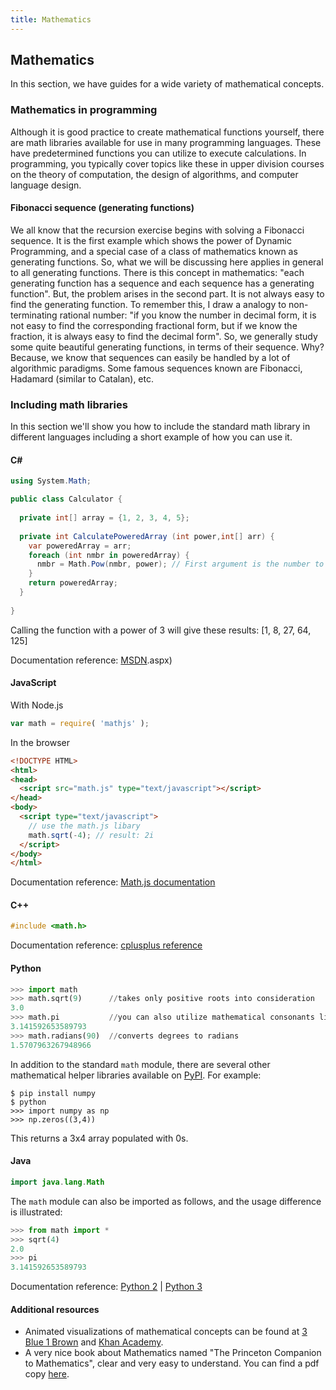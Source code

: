 ```yaml
---
title: Mathematics
---
```


## Mathematics
In this section, we have guides for a wide variety of mathematical concepts.

### Mathematics in programming
Although it is good practice to create mathematical functions yourself, there are math libraries available for use in many programming languages. These have predetermined functions you can utilize to execute calculations. In programming, you typically cover topics like these in upper division courses on the theory of computation, the design of algorithms, and computer language design.

#### Fibonacci sequence (generating functions)
We all know that the recursion exercise begins with solving a Fibonacci sequence. It is the first example which shows the power of Dynamic Programming, and a special case of a class of mathematics known as generating functions. So, what we will be discussing here applies in general to all generating functions.
There is this concept in mathematics: "each generating function has a sequence and each sequence has a generating function". But, the problem arises in the second part. It is not always easy to find the generating function. To remember this, I draw a analogy to non-terminating rational number: "if you know the number in decimal form, it is not easy to find the corresponding fractional form, but if we know the fraction, it is always easy to find the decimal form". So, we generally study some quite beautiful generating functions, in terms of their sequence. Why? Because, we know that sequences can easily be handled by a lot of algorithmic paradigms. Some famous sequences known are Fibonacci, Hadamard (similar to Catalan), etc.

### Including math libraries
In this section we'll show you how to include the standard math library in different languages including a short example of how you can use it.

#### C#
```csharp
using System.Math;

public class Calculator {
  
  private int[] array = {1, 2, 3, 4, 5};
  
  private int CalculatePoweredArray (int power,int[] arr) {
    var poweredArray = arr;
    foreach (int nmbr in poweredArray) {
      nmbr = Math.Pow(nmbr, power); // First argument is the number to be raised, second argument is the power
    }
    return poweredArray;
  }
  
}
```

Calling the function with a power of 3 will give these results:
[1, 8, 27, 64, 125]

Documentation reference: <a href='https://msdn.microsoft.com/en-us/library/system.math(v=vs.110' target='_blank' rel='nofollow'>MSDN</a>.aspx)

#### JavaScript
With Node.js
``` javascript
var math = require( 'mathjs' );
```

In the browser
``` html
<!DOCTYPE HTML>
<html>
<head>
  <script src="math.js" type="text/javascript"></script>
</head>
<body>
  <script type="text/javascript">
    // use the math.js libary
    math.sqrt(-4); // result: 2i
  </script>
</body>
</html>
```

Documentation reference: <a href='http://mathjs.org/docs/index.html' target='_blank' rel='nofollow'>Math.js documentation</a>

#### C++
``` cpp
#include <math.h>
```

Documentation reference: <a href='http://www.cplusplus.com/reference/cmath/' target='_blank' rel='nofollow'>cplusplus reference</a>

#### Python
``` python
>>> import math
>>> math.sqrt(9)      //takes only positive roots into consideration
3.0
>>> math.pi           //you can also utilize mathematical consonants like pi and e
3.141592653589793
>>> math.radians(90)  //converts degrees to radians
1.5707963267948966
```

In addition to the standard `math` module, there are several other mathematical helper libraries available on [PyPI](https://pypi.org/). For example:

```shell
$ pip install numpy
$ python
>>> import numpy as np
>>> np.zeros((3,4))
```
This returns a 3x4 array populated with 0s.

#### Java
```java
import java.lang.Math
```

The `math` module can also be imported as follows, and the usage difference is illustrated: 

```python
>>> from math import *
>>> sqrt(4)
2.0
>>> pi
3.141592653589793

```

Documentation reference: <a href='https://docs.python.org/2/library/math.html' target='_blank' rel='nofollow'>Python 2</a> | <a href='https://docs.python.org/3/library/math.html' target='_blank' rel='nofollow'>Python 3</a>

#### Additional resources
- Animated visualizations of mathematical concepts can be found at [3 Blue 1 Brown](http://www.3blue1brown.com/) and [Khan Academy](https://www.khanacademy.org/).
- A very nice book about Mathematics named "The Princeton Companion to Mathematics", clear and very easy to understand. You can find a pdf copy [here](https://isidore.co/calibre/get/pdf/4662).
